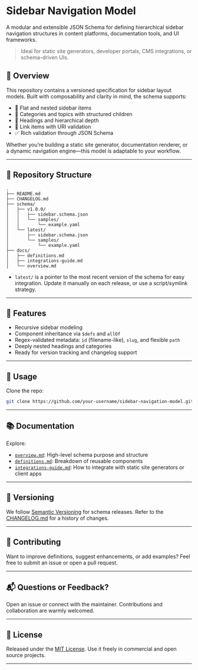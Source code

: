 # Sidebar Navigation Model

A modular and extensible JSON Schema for defining hierarchical sidebar navigation structures in content platforms, documentation tools, and UI frameworks.

> Ideal for static site generators, developer portals, CMS integrations, or schema-driven UIs.

## 📘 Overview

This repository contains a versioned specification for sidebar layout models. Built with composability and clarity in mind, the schema supports:

- 🔹 Flat and nested sidebar items
- 🔸 Categories and topics with structured children
- 🧭 Headings and hierarchical depth
- 🔗 Link items with URI validation
- ✅ Rich validation through JSON Schema

Whether you’re building a static site generator, documentation renderer, or a dynamic navigation engine—this model is adaptable to your workflow.

---

## 📁 Repository Structure

```
.
├── README.md
├── CHANGELOG.md
├── schema/
│   ├── v1.0.0/
│   │   ├── sidebar.schema.json
│   │   └── samples/
│   │       └── example.yaml
│   └── latest/
│       ├── sidebar.schema.json
│       └── samples/
│           └── example.yaml
├── docs/
│   ├── definitions.md
│   ├── integrations-guide.md
│   └── overview.md
```

- `latest/` is a pointer to the most recent version of the schema for easy integration. Update it manually on each release, or use a script/symlink strategy.

---

## 📘 Features

- Recursive sidebar modeling
- Component inheritance via `$defs` and `allOf`
- Regex-validated metadata: `id` (filename-like), `slug`, and flexible `path`
- Deeply nested headings and categories
- Ready for version tracking and changelog support

---

## 🚀 Usage

Clone the repo:

```bash
git clone https://github.com/your-username/sidebar-navigation-model.git
```

---

## 📚 Documentation

Explore:

- [`overview.md`](./docs/overview.md): High-level schema purpose and structure
- [`definitions.md`](./docs/definitions.md): Breakdown of reusable components
- [`integrations-guide.md`](./docs/integrations-guide.md): How to integrate with static site generators or client apps

---

## 📌 Versioning

We follow [Semantic Versioning](https://semver.org/) for schema releases. Refer to the [CHANGELOG.md](CHANGELOG.md) for a history of changes.

---

## 🤝 Contributing

Want to improve definitions, suggest enhancements, or add examples? Feel free to submit an issue or open a pull request.

---

## 📬 Questions or Feedback?

Open an issue or connect with the maintainer. Contributions and collaboration are warmly welcomed.

---

## 📄 License

Released under the [MIT License](LICENSE). Use it freely in commercial and open source projects.

---
